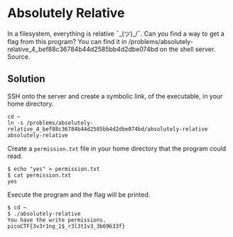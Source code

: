 # Absolutely Relative

In a filesystem, everything is relative ¯\_(ツ)_/¯. Can you find a way to get a flag from this program? You can find it in /problems/absolutely-relative_4_bef88c36784b44d2585bb4d2dbe074bd on the shell server. Source.

## Solution
SSH onto the server and create a symbolic link, of the executable, in your home directory.

```
cd ~
ln -s /problems/absolutely-relative_4_bef88c36784b44d2585bb4d2dbe074bd/absolutely-relative absolutely-relative
```

Create a `permission.txt` file in your home directory that the program could read.

```
$ echo "yes" > permission.txt 
$ cat permission.txt 
yes
```

Execute the program and the flag will be printed.

```
$ cd ~
$ ./absolutely-relative 
You have the write permissions.
picoCTF{3v3r1ng_1$_r3l3t1v3_3b69633f}
```
